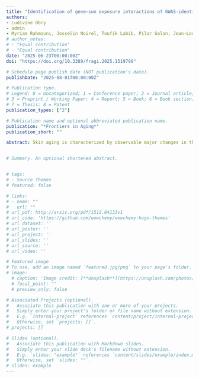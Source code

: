 ```yaml
---
title: "Identification of gene–sun exposure interactions of GWAS-identified variants in perceived facial aging progression"
authors:
- Ludivine Obry
- admin
- Myriam Rahmouni, Josselin Noirel, Toufik Labib, Pilar Galan, Jean-Louis Spadoni, Gaëlle Gendronneau, Randa Jdid, Sandra Courrèges, Julie Latreille, Nada André, Jean-François Zagury and Sigrid Le Clerc
# author_notes:
# - "Equal contribution"
# - "Equal contribution"
date: "2025-06-23T00:00:00Z"
doi: "https://doi.org/10.3389/fragi.2025.1519799"

# Schedule page publish date (NOT publication's date).
publishDate: "2025-08-01T00:00:00Z"

# Publication type.
# Legend: 0 = Uncategorized; 1 = Conference paper; 2 = Journal article;
# 3 = Preprint / Working Paper; 4 = Report; 5 = Book; 6 = Book section;
# 7 = Thesis; 8 = Patent
publication_types: ["2"]

# Publication name and optional abbreviated publication name.
publication: "*Frontiers in Aging*"
publication_short: ""

abstract: Skin aging is characterized by observable major changes in the composition and organization of the skin, including the appearance of wrinkles, tissue sagging, dryness, and pigmentary disorders. While both environmental and genetic factors contribute to these changes, their interaction remains underexplored. Perceived age is a biomarker of health and strongly related to facial skin aging features. Thus, we conducted a gene-environment interaction analysis on the perceived facial aging progression phenotype in 226 women, focusing on sun exposure as the environmental factor. We assessed perceived age in 226 women at two time points, 12 years apart, allowing defining a perceived facial aging progression as phenotype. We applied a two-step gene-environment interaction approach. First, a genome-wide association study (GWAS) was performed to identify SNP effects on the perceived facial aging progression, selecting those with a p-value <5 × 10−3. In the second step, we used GEM software to test interactions between the 7,464 selected SNP and sun exposure. The GWAS identified four significant SNP associated with perceived facial aging progression, located in the CGGBP1, PGM5-AS1, and CSMD1 genes. The CGGBP1 gene is involved in DNA damage/repair, telomere and mRNA metabolism; PGM5-AS1 is an antisense RNA regulating PGM5, a component of adherens-type cell junctions; CSMD1 is involved in complement regulation and cell migration. In the second step, we tested 7,464 SNP for interactions with sun exposure in perceived facial aging progression, identifying a significant interaction signal in the VANGL1 gene. The VANGL1 gene contributes to the structural organization of the plasma membrane and has been identified as a key gene for cutaneous function and was expressed during keratinization. This study revealed four relevant genetic associations with skin aging and one significant G × E interaction. These findings support the known link between telomere shortening/protection and aging, and suggesting a potential role for keratinization in the context of facial aging and sun exposure, though further validation in larger cohorts is necessary. The findings could help to develop new approaches for facial aging prevention and treatment and to better understand molecular mechanisms of aging.


# Summary. An optional shortened abstract.


# tags:
# - Source Themes
# featured: false

# links:
# - name: ""
#   url: ""
# url_pdf: http://arxiv.org/pdf/1512.04133v1
# url_code: 'https://github.com/wowchemy/wowchemy-hugo-themes'
# url_dataset: ''
# url_poster: ''
# url_project: ''
# url_slides: ''
# url_source: ''
# url_video: ''

# Featured image
# To use, add an image named `featured.jpg/png` to your page's folder. 
# image:
  # caption: 'Image credit: [**Unsplash**](https://unsplash.com/photos/jdD8gXaTZsc)'
  # focal_point: ""
  # preview_only: false

# Associated Projects (optional).
#   Associate this publication with one or more of your projects.
#   Simply enter your project's folder or file name without extension.
#   E.g. `internal-project` references `content/project/internal-project/index.md`.
#   Otherwise, set `projects: []`.
# projects: []

# Slides (optional).
#   Associate this publication with Markdown slides.
#   Simply enter your slide deck's filename without extension.
#   E.g. `slides: "example"` references `content/slides/example/index.md`.
#   Otherwise, set `slides: ""`.
# slides: example
---
```

